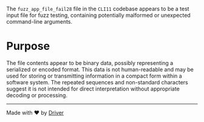 <!--------------------------------------------------------------------------------->
<!-- IMPORTANT: This file is auto-generated by Driver (https://driver.ai). -------->
<!-- Manual edits may be overwritten on future commits. --------------------------->
<!--------------------------------------------------------------------------------->

The `fuzz_app_file_fail28` file in the `CLI11` codebase appears to be a test input file for fuzz testing, containing potentially malformed or unexpected command-line arguments.

# Purpose
The file contents appear to be binary data, possibly representing a serialized or encoded format. This data is not human-readable and may be used for storing or transmitting information in a compact form within a software system. The repeated sequences and non-standard characters suggest it is not intended for direct interpretation without appropriate decoding or processing.

---
Made with ❤️ by [Driver](https://www.driver.ai/)